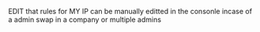 EDIT that rules for MY IP can be manually editted in the consonle incase of a admin swap in a company or multiple admins